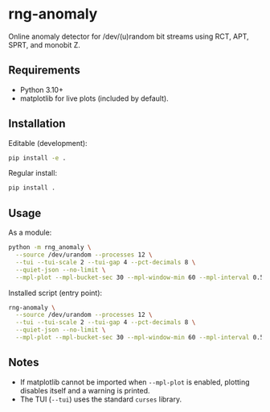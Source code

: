 # rng-anomaly

Online anomaly detector for /dev/(u)random bit streams using RCT, APT, SPRT, and monobit Z.

## Requirements

- Python 3.10+
- matplotlib for live plots (included by default).

## Installation

Editable (development):

```bash
pip install -e .
```

Regular install:

```bash
pip install .
```

## Usage

As a module:

```bash
python -m rng_anomaly \
  --source /dev/urandom --processes 12 \
  --tui --tui-scale 2 --tui-gap 4 --pct-decimals 8 \
  --quiet-json --no-limit \
  --mpl-plot --mpl-bucket-sec 30 --mpl-window-min 60 --mpl-interval 0.5
```

Installed script (entry point):

```bash
rng-anomaly \
  --source /dev/urandom --processes 12 \
  --tui --tui-scale 2 --tui-gap 4 --pct-decimals 8 \
  --quiet-json --no-limit \
  --mpl-plot --mpl-bucket-sec 30 --mpl-window-min 60 --mpl-interval 0.5
```

## Notes

- If matplotlib cannot be imported when `--mpl-plot` is enabled, plotting disables itself and a warning is printed.
- The TUI (`--tui`) uses the standard `curses` library.

